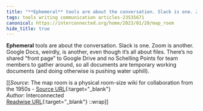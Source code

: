 ```yaml
---
title: "**Ephemeral** tools are about the conversation. Slack is one. Zoom ..."
tags: tools writing communication articles-23535671
canonical: https://interconnected.org/home/2023/01/20/map_room
hide_title: true
---
```


**Ephemeral** tools are about the conversation. Slack is one. Zoom is another. Google Docs, weirdly, is another, even though it’s all about files. There’s no shared “front page” to Google Drive and no Schelling Points for team members to gather around, so all documents are temporary working documents (and doing otherwise is pushing water uphill).


[[_Source_: The map room is a physical room-size wiki for collaboration from the 1950s - [Source URL](https://interconnected.org/home/2023/01/20/map_room){:target="_blank"}<br>
_Author_: Interconnected<br>
[Readwise URL](https://readwise.io/open/460925913){:target="_blank"}
::wrap]]